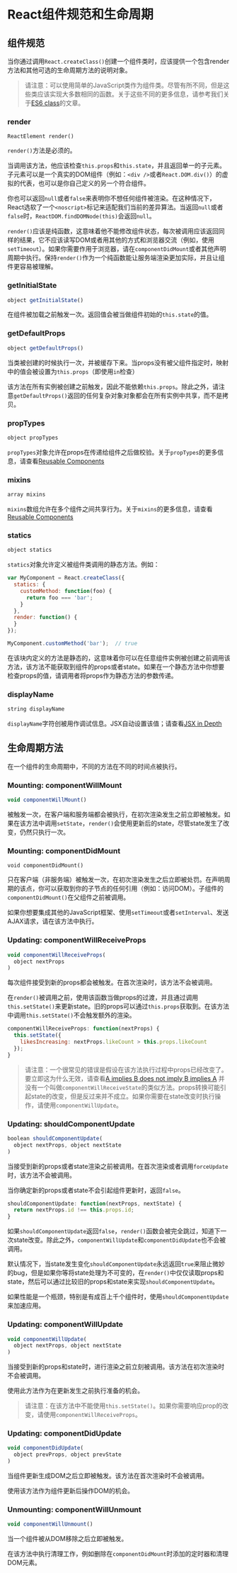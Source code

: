 # React组件规范和生命周期

## 组件规范

当你通过调用`React.createClass()`创建一个组件类时，应该提供一个包含render方法和其他可选的生命周期方法的说明对象。

> 请注意：可以使用简单的JavaScript类作为组件类。尽管有所不同，但是这些类应该实现大多数相同的函数。关于这些不同的更多信息，请参考我们关于[ES6 class](http://reactjs.cn/react/docs/reusable-components.html#es6-classes)的文章。

### render

```javvascirpt
ReactElement render()
```

`render()`方法是必须的。

当调用该方法，他应该检查`this.props`和`this.state`，并且返回单一的子元素。子元素可以是一个真实的DOM组件（例如：`<div />`或者`React.DOM.div()`）的虚拟的代表，也可以是你自己定义的另一个符合组件。

你也可以返回`null`或者`false`来表明你不想任何组件被渲染。在这种情况下，React选软了一个`<noscript>`标记来适配我们当前的差异算法。当返回`null`或者`false`时，`ReactDOM.findDOMNode(this)`会返回`null`。

`render()`应该是纯函数，这意味着他不能修改组件状态，每次被调用应该返回同样的结果，它不应该读写DOM或者用其他的方式和浏览器交流（例如，使用`setTimeout`）。如果你需要作用于浏览器，请在`componentDidMount`或者其他声明周期中执行。保持`render()`作为一个纯函数能让服务端渲染更加实际，并且让组件更容易被理解。

### getInitialState

```javascript
object getInitialState()
```

在组件被加载之前触发一次。返回值会被当做组件初始的`this.state`的值。

### getDefaultProps 

```javascript
object getDefaultProps()
```

当类被创建的时候执行一次，并被缓存下来。当props没有被父组件指定时，映射中的值会被设置为`this.props`（即使用`in`检查）

该方法在所有实例被创建之前触发，因此不能依赖`this.props`。除此之外，请注意`getDefaultProps()`返回的任何复杂对象对象都会在所有实例中共享，而不是拷贝。

### propTypes

```javascript
object propTypes
```

`propTypes`对象允许在props在传递给组件之后做校验。关于`propTypes`的更多信息，请查看[Reusable Components](http://reactjs.cn/react/docs/reusable-components.html)

### mixins

```javascript
array mixins
```

`mixins`数组允许在多个组件之间共享行为。关于`mixins`的更多信息，请查看[Reusable Components](http://reactjs.cn/react/docs/reusable-components.html)

### statics

```javascript
object statics
```

`statics`对象允许定义被组件类调用的静态方法。例如：
```javascript
var MyComponent = React.createClass({
  statics: {
    customMethod: function(foo) {
      return foo === 'bar';
    }
  },
  render: function() {
  }
});

MyComponent.customMethod('bar');  // true
```

在该块内定义的方法是静态的，这意味着你可以在任意组件实例被创建之前调用该方法，该方法不能获取到组件的props或者state。如果在一个静态方法中你想要检查props的值，请调用者将props作为静态方法的参数传递。

### displayName

```javascript
string displayName
```

`displayName`字符创被用作调试信息。JSX自动设置该值；请查看[JSX in Depth](http://reactjs.cn/react/docs/jsx-in-depth.html#the-transform)


## 生命周期方法

在一个组件的生命周期中，不同的方法在不同的时间点被执行。


### Mounting: componentWillMount

```javascript
void componentWillMount()
```

被触发一次，在客户端和服务端都会被执行，在初次渲染发生之前立即被触发。如果在该方法中调用`setState`，`render()`会使用更新后的state，尽管state发生了改变，仍然只执行一次。

### Mounting: componentDidMount 

```javascipt
void componentDidMount()
```

只在客户端（非服务端）被触发一次，在初次渲染发生之后立即被处罚。在声明周期的该点，你可以获取到你的子节点的任何引用（例如：访问DOM）。子组件的`componentDidMount()`在父组件之前被调用。

如果你想要集成其他的JavaScript框架、使用`setTimeout`或者`setInterval`、发送AJAX请求，请在该方法中执行。

### Updating: componentWillReceiveProps

```javascript
void componentWillReceiveProps(
  object nextProps
)
```

每次组件接受到新的props都会被触发。在首次渲染时，该方法不会被调用。

在`render()`被调用之前，使用该函数当做props的过渡，并且通过调用`this.setState()`来更新state。旧的props可以通过`this.props`获取到。在该方法中调用`this.setState()`不会触发额外的渲染。

```javascript
componentWillReceiveProps: function(nextProps) {
  this.setState({
    likesIncreasing: nextProps.likeCount > this.props.likeCount
  });
}
```

> 请注意：一个很常见的错误是假设在该方法执行过程中props已经改变了。要立即这为什么无效，请查看[A implies B does not imply B implies A](http://reactjs.cn/react/blog/2016/01/08/A-implies-B-does-not-imply-B-implies-A.html)
> 并没有一个叫做`componentWillReceiveState`的类似方法。props转换可能引起state的改变，但是反过来并不成立。如果你需要在state改变时执行操作，请使用`componentWillUpdate`。

### Updating: shouldComponentUpdate

```javascript
boolean shouldComponentUpdate(
  object nextProps, object nextState
)
```

当接受到新的props或者state渲染之前被调用。在首次渲染或者调用`forceUpdate`时，该方法不会被调用。

当你确定新的props或者state不会引起组件更新时，返回`false`。

```javascript
shouldComponentUpdate: function(nextProps, nextState) {
  return nextProps.id !== this.props.id;
}
```

如果`shouldComponentUpdate`返回`false`，`render()`函数会被完全跳过，知道下一次state改变。除此之外，`componentWillUpdate`和`componentDidUpdate`也不会被调用。

默认情况下，当state发生变化`shouldComponentUpdate`永远返回`true`来阻止微妙的bug，但是如果你等将state处理为不可变的，在`render()`中仅仅读取props和state，然后可以通过比较旧的props和state来实现`shouldComponentUpdate`。

如果性能是一个瓶颈，特别是有成百上千个组件时，使用`shouldComponentUpdate`来加速应用。

### Updating: componentWillUpdate

```javascript
void componentWillUpdate(
  object nextProps, object nextState
)
```

当接受到新的props和state时，进行渲染之前立刻被调用。该方法在初次渲染时不会被调用。

使用此方法作为在更新发生之前执行准备的机会。

> 请注意：在该方法中不能使用`this.setState()`。如果你需要响应prop的改变，请使用`componentWillReceiveProps`。

### Updating: componentDidUpdate

```javascript
void componentDidUpdate(
  object prevProps, object prevState
)
```

当组件更新生成DOM之后立即被触发。该方法在首次渲染时不会被调用。

使用该方法作为组件更新后操作DOM的机会。

### Unmounting: componentWillUnmount

```javascript
void componentWillUnmount()
```

当一个组件被从DOM移除之后立即被触发。

在该方法中执行清理工作，例如删除在`componentDidMount`时添加的定时器和清理DOM元素。
